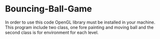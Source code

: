 # Bouncing-Ball-Game
In order to use this code OpenGL library must be installed in your machine. This program include two class, one fore painting and moving ball and the second class is for environment for each level.
